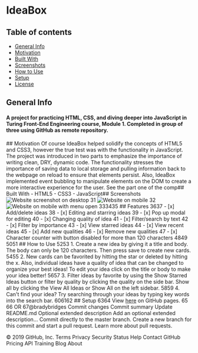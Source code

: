 # IdeaBox


## Table of contents
* [General Info](#General-Info)
* [Motivation](#Motivation)
* [Built With](#Built-With) 
* [Screenshots](#Screenshots)
* [How to Use](#How-to-Use)
* [Setup](#Setup)
* [License](#License)
## General Info

<h4>A project for practicing HTML, CSS, and diving deeper into JavaScript in Turing Front-End Engineering course, Module 1. Completed in group of three using GitHub as remote repository.</h4>
​
## Motivation
Of course IdeaBox helped solidify the concepts of HTML5 and CSS3, however the true test was with the functionality in JavaScript. The project was introduced in two parts to emphasize the importance of writing clean, DRY, dynamic code. The functionality stresses the importance of saving data to local storage and pulling information back to the webpage on reload to ensure that elements persist. Also, IdeaBox implemented event bubbling to manipulate elements on the DOM to create a more interactive experience for the user. See the part one of the comp 
​
## Built With
- HTML5
- CSS3
- JavaScript
​
## Screenshots
​
<img src="https://github.com/posi7790/idea-box/blob/master/images/desktop-actual.png" alt="Website screenshot on desktop">
31
<img src="https://github.com/posi7790/idea-box/blob/master/images/mobile-actual.png" alt="Website on mobile">
32
<img src="https://github.com/posi7790/idea-box/blob/master/images/hamburger-menu.png" alt="Website on mobile with menu open">
33
​
34
​
35
## Features
36
​
37
- [x] Add/delete ideas
38
- [x] Editing and starring ideas
39
- [x] Pop up modal for editing
40
- [x] Changing quality of idea
41
- [x] Filter/search by text
42
- [x] Filter by importance
43
- [x] View starred ideas
44
- [x] View recent ideas
45
- [x] Add new qualities
46
- [x] Remove new qualities
47
- [x] Character counter with button disabled for more than 120 characters
48
​
49
​
50
​
51
## How to Use
52
​
53
1. Create a new idea by giving it a title and body. The body can only be 120 characters. Then press save to create new cards.
54
​
55
2. New cards can be favorited by hitting the star or deleted by hitting the x. Also, individual ideas have a quality of idea that can be changed to organize your best ideas! To edit your idea click on the title or body to make your idea better!
56
​
57
3. Filter ideas by favorite by using the Show Starred Ideas button or filter by quality by clicking the quality on the side bar. Show all by clicking the View All Ideas or Show All on the left sidebar.
58
​
59
4. Can't find your idea? Try searching through your ideas by typing key words into the search bar.
60
​
61
​
62
## Setup
63
​
64
View <a href="https://posi7790.github.io/idea-box/">here</a> on GitHub pages.
65
​
66
OR 
67
​
@bradybridges
Commit changes
Commit summary 
Update README.md
Optional extended description
Add an optional extended description…
  Commit directly to the master branch.
  Create a new branch for this commit and start a pull request. Learn more about pull requests.
 
© 2019 GitHub, Inc.
Terms
Privacy
Security
Status
Help
Contact GitHub
Pricing
API
Training
Blog
About
